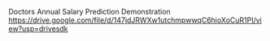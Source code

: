 Doctors Annual Salary Prediction Demonstration 
https://drive.google.com/file/d/147jdJRWXw1utchmpwwqC6hioXoCuR1PI/view?usp=drivesdk
